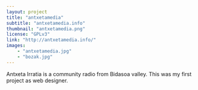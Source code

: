 ```yaml
---
layout: project
title: "antxetamedia"
subtitle: "antxetamedia.info"
thumbnail: "antxetamedia.png"
license: "GPLv3"
link: "http://antxetamedia.info/"
images:
    - "antxetamedia.jpg"
    - "bozak.jpg"
---
```


Antxeta Irratia is a community radio from Bidasoa valley. 
This was my first project as web designer.
